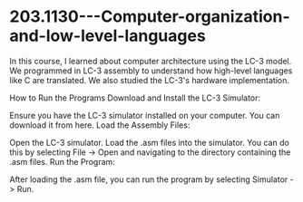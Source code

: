 # 203.1130---Computer-organization-and-low-level-languages
 In this course, I learned about computer architecture using the LC-3 model. We programmed in LC-3 assembly to understand how high-level languages like C are translated. We also studied the LC-3's hardware implementation.

How to Run the Programs
Download and Install the LC-3 Simulator:

Ensure you have the LC-3 simulator installed on your computer. You can download it from here.
Load the Assembly Files:

Open the LC-3 simulator.
Load the .asm files into the simulator. You can do this by selecting File -> Open and navigating to the directory containing the .asm files.
Run the Program:

After loading the .asm file, you can run the program by selecting Simulator -> Run.
